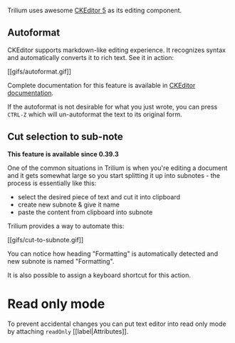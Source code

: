 Trilium uses awesome [CKEditor 5](https://ckeditor.com/ckeditor-5/) as its editing component.

## Autoformat

CKEditor supports markdown-like editing experience. It recognizes syntax and automatically converts it to rich text. See it in action:

[[gifs/autoformat.gif]]

Complete documentation for this feature is available in [CKEditor documentation](https://ckeditor.com/docs/ckeditor5/latest/features/autoformat.html).

If the autoformat is not desirable for what you just wrote, you can press `CTRL-Z` which will un-autoformat the text to its original form.

## Cut selection to sub-note

**This feature is available since 0.39.3**

One of the common situations in Trilium is when you're editing a document and it gets somewhat large so you start splitting it up into subnotes - the process is essentially like this:

* select the desired piece of text and cut it into clipboard
* create new subnote & give it name
* paste the content from clipboard into subnote

Trilium provides a way to automate this:

[[gifs/cut-to-subnote.gif]]

You can notice how heading "Formatting" is automatically detected and new subnote is named "Formatting".

It is also possible to assign a keyboard shortcut for this action.

# Read only mode

To prevent accidental changes you can put text editor into read only mode by attaching `readOnly` [[label|Attributes]].